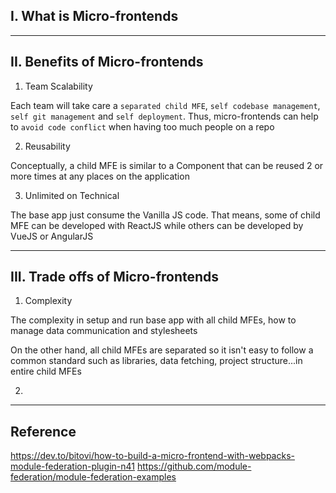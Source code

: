 ## I. What is Micro-frontends

---

## II. Benefits of Micro-frontends

1. Team Scalability

Each team will take care a `separated child MFE`, `self codebase management`, `self git management` and `self deployment`. Thus, micro-frontends can help to `avoid code conflict` when having too much people on a repo

2. Reusability

Conceptually, a child MFE is similar to a Component that can be reused 2 or more times at any places on the application

3. Unlimited on Technical

The base app just consume the Vanilla JS code. That means, some of child MFE can be developed with ReactJS while others can be developed by VueJS or AngularJS

---

## III. Trade offs of Micro-frontends

1. Complexity

The complexity in setup and run base app with all child MFEs, how to manage data communication and stylesheets

On the other hand, all child MFEs are separated so it isn't easy to follow a common standard such as libraries, data fetching, project structure...in entire child MFEs

2.

---

## Reference

https://dev.to/bitovi/how-to-build-a-micro-frontend-with-webpacks-module-federation-plugin-n41
https://github.com/module-federation/module-federation-examples
